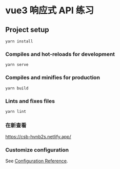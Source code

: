 # vue3 响应式 API 练习

## Project setup

```
yarn install
```

### Compiles and hot-reloads for development

```
yarn serve
```

### Compiles and minifies for production

```
yarn build
```

### Lints and fixes files

```
yarn lint
```

### 在新查看

https://csb-hvnb2s.netlify.app/

### Customize configuration

See [Configuration Reference](https://cli.vuejs.org/config/).
